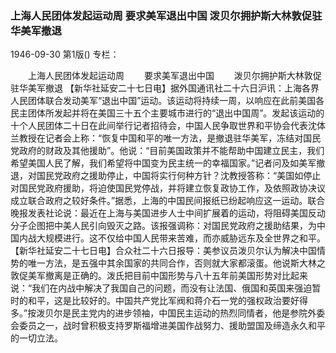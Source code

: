 ### 上海人民团体发起运动周  要求美军退出中国  泼贝尔拥护斯大林敦促驻华美军撤退

1946-09-30
第1版()
专栏：

　　上海人民团体发起运动周
　　要求美军退出中国
　　泼贝尔拥护斯大林敦促驻华美军撤退
    【新华社延安二十七日电】据外国通讯社二十六日沪讯：上海各界人民团体联合发动美军“退出中国”运动。该运动将持续一周，以响应在此前美国各民主团体所发起并将在美国三十五个主要城市进行的“退出中国周”。发起该运动的十个人民团体二十日在此间举行记者招待会，中国人民争取世界和平协会代表沈体兰教授在记者会上称：“恢复中国和平的唯一方法，是撤退驻华美军，冻结对国民党政府的财政及其他援助”。他说：“目前美国政策并不能帮助中国建立民主，我们希望美国人民了解，我们希望将中国变为民主统一的幸福国家。”记者问及如美军撤退，对国民党政府之援助停止，中国将实行何种方针？沈教授答称：“美国如停止对国民党政府援助，将迫使国民党停战，并将建立恢复政协工作，及依照政协决议成立联合政府之较好条件。”据悉，上海的中国民间报纸已纷起响应这一运动。联合晚报发表社论说：最近在上海与美国进步人士中间扩展着的运动，将阻碍美国反动分子企图把中美人民引向毁灭之路。该报强调称：对国民党政府之援助结果，为中国内战大规模进行。这不仅给中国人民带来苦难，而亦威胁远东及全世界之和平。
    【新华社延安二十七日电】合众社二十六日报导：美参议员泼贝尔认为解决中国情势的唯一方法，是五强中其余国家的共同合作，否则就大家都滚蛋。他说斯大林之敦促美军撤离是正确的。泼氏把目前中国形势与八十五年前美国形势对比起来说：“我们在内战中解决了我国自己的问题，而没有让法国、俄国和英国来强迫暂时的和平，这是比较好的。中国共产党比军阀和蒋介石一党的强权政治要好得多。”按泼贝尔是民主党内的进步领袖，中国民主运动的热烈同情者，他是参院外委会委员之一，战时曾积极支持罗斯福增进美国作战努力、援助盟国及缔造永久和平的一切立法。
